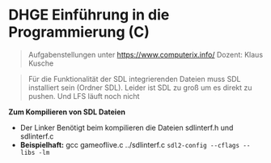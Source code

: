 # DHGE Einführung in die Programmierung (C)
> Aufgabenstellungen unter https://www.computerix.info/
> Dozent: Klaus Kusche

> Für die Funktionalität der SDL integrierenden Dateien muss SDL installiert sein (Ordner SDL). Leider ist SDL zu groß um es direkt zu pushen. Und LFS läuft noch nicht

**Zum Kompilieren von SDL Dateien**
- Der Linker Benötigt beim kompilieren die Dateien sdlinterf.h und sdlinterf.c 
- **Beispielhaft:**  gcc gameoflive.c ../sdlinterf.c `sdl2-config --cflags --libs -lm` 